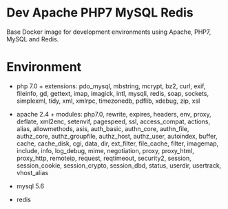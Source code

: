 # Dev Apache PHP7 MySQL Redis
Base Docker image for development environments using Apache, PHP7, MySQL and Redis.

# Environment

+ php 7.0 + extensions:
    pdo_mysql, mbstring, mcrypt, bz2, curl, exif, fileinfo, gd, gettext,
    imap, imagick, intl, mysqli, redis, soap, sockets, simplexml, tidy,
    xml, xmlrpc, timezonedb, pdflib, xdebug, zip, xsl

+ apache 2.4 + modules:
    php7.0, rewrite, expires, headers, env, proxy, deflate, xml2enc, 
    setenvif, pagespeed, ssl, access_compat, actions, alias, 
    allowmethods, asis, auth_basic, authn_core, authn_file, authz_core,
    authz_groupfile, authz_host, authz_user, autoindex, 
    buffer, cache, cache_disk, cgi, data, dir, ext_filter, file_cache, 
    filter, imagemap, include, info, log_debug, mime, negotiation, 
    proxy, proxy_html, proxy_http, remoteip, request, reqtimeout, 
    security2, session, session_cookie, session_crypto, session_dbd, 
    status, userdir, usertrack, vhost_alias

+ mysql 5.6

+ redis